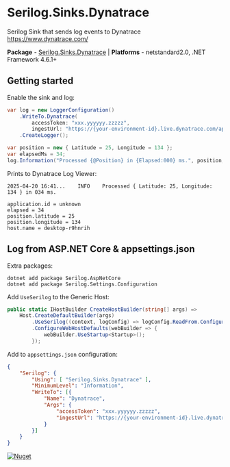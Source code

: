 # Serilog.Sinks.Dynatrace #

Serilog Sink that sends log events to Dynatrace <https://www.dynatrace.com/>

**Package** - [Serilog.Sinks.Dynatrace](http://nuget.org/packages/serilog.sinks.dynatrace) | **Platforms** - netstandard2.0, .NET Framework 4.6.1+

## Getting started ##

Enable the sink and log:

```csharp
var log = new LoggerConfiguration()
    .WriteTo.Dynatrace(
        accessToken: "xxx.yyyyyy.zzzzz",
        ingestUrl: "https://{your-environment-id}.live.dynatrace.com/api/v2/logs/ingest")
    .CreateLogger();

var position = new { Latitude = 25, Longitude = 134 };
var elapsedMs = 34;
log.Information("Processed {@Position} in {Elapsed:000} ms.", position, elapsedMs);
```

Prints to Dynatrace Log Viewer:

```plaintext
2025-04-20 16:41...    INFO    Processed { Latitude: 25, Longitude: 134 } in 034 ms.

application.id = unknown
elapsed = 34
position.latitude = 25
position.longitude = 134
host.name = desktop-r9hnrih
```

## Log from ASP.NET Core & appsettings.json ##

Extra packages:

```shell
dotnet add package Serilog.AspNetCore
dotnet add package Serilog.Settings.Configuration
```

Add `UseSerilog` to the Generic Host:

```csharp
public static IHostBuilder CreateHostBuilder(string[] args) =>
    Host.CreateDefaultBuilder(args)
        .UseSerilog((context, logConfig) => logConfig.ReadFrom.Configuration(context.Configuration))
        .ConfigureWebHostDefaults(webBuilder => {
            webBuilder.UseStartup<Startup>();
        });
```

Add to `appsettings.json` configuration:

```json
{
    "Serilog": {
        "Using": [ "Serilog.Sinks.Dynatrace" ],
        "MinimumLevel": "Information",
        "WriteTo": [{
            "Name": "Dynatrace",
            "Args": {
                "accessToken": "xxx.yyyyyy.zzzzz",
                "ingestUrl": "https://{your-environment-id}.live.dynatrace.com/api/v2/logs/ingest"
            }
        }]
    }
}
```

[![Nuget](https://img.shields.io/nuget/v/serilog.sinks.dynatrace.svg)](https://www.nuget.org/packages/Serilog.Sinks.Dynatrace/)
